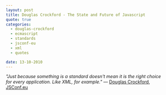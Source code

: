 ```yaml
---
layout: post
title: Douglas Crockford - The State and Future of Javascript
quote: true
categories:
  - douglas-crockford
  - ecmascript
  - standards
  - jsconf-eu
  - xml
  - quotes

date: 13-10-2010
---
```


*"Just because something is a standard doesn't mean it is the right choice for every application. Like XML, for example."* — [Douglas Crockford](http://en.wikipedia.org/wiki/Douglas_Crockford), [JSConf.eu](http://jsconfeu.blip.tv/file/2997761/)
